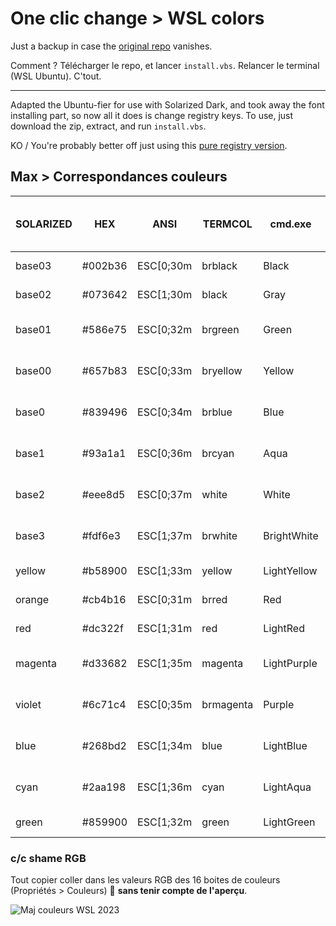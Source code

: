 # One clic change > WSL colors

Just a backup in case the [original repo](https://github.com/nsilvestri/solarized-dark-for-wsl) vanishes.

Comment ? Télécharger le repo, et lancer `install.vbs`. Relancer le terminal (WSL Ubuntu). C'tout.

---

Adapted the Ubuntu-fier for use with Solarized Dark, and took away the font installing part, so now all it does is change registry keys. To use, just download the zip, extract, and run `install.vbs`.

KO / You're probably better off just using this [pure registry version](https://gist.github.com/noelbundick/d7d67c1cc9cae8a1cb93240dc7bbe78c#file-solarized-dark-reg).

## Max > Correspondances couleurs

| SOLARIZED | HEX     | ANSI      | TERMCOL   | cmd.exe     | PowerShell  | ColorTable | DWORD    | RGB pour c/c shame |
|-----------|---------|-----------|-----------|-------------|-------------|------------|----------|--------------------|
| base03    | #002b36 | ESC[0;30m | brblack   | Black       | Black       | 00         | 00362b00 | 0     43    54     |
| base02    | #073642 | ESC[1;30m | black     | Gray        | DarkGray    | 08         | 00423607 | 7     54    66     |
| base01    | #586e75 | ESC[0;32m | brgreen   | Green       | DarkGreen   | 02         | 00756e58 | 88    110   117    |
| base00    | #657b83 | ESC[0;33m | bryellow  | Yellow      | DarkYellow  | 06         | 00837b65 | 101   123   131    |
| base0     | #839496 | ESC[0;34m | brblue    | Blue        | DarkBlue    | 01         | 00969483 | 131   148   150    |
| base1     | #93a1a1 | ESC[0;36m | brcyan    | Aqua        | DarkCyan    | 03         | 00a1a193 | 147   161   161    |
| base2     | #eee8d5 | ESC[0;37m | white     | White       | Gray        | 07         | 00d5e8ee | 238   232   213    |
| base3     | #fdf6e3 | ESC[1;37m | brwhite   | BrightWhite | White       | 15         | 00e3f6fd | 253   246   227    |
| yellow    | #b58900 | ESC[1;33m | yellow    | LightYellow | Yellow      | 14         | 000089b5 | 181   137   0      |
| orange    | #cb4b16 | ESC[0;31m | brred     | Red         | DarkRed     | 04         | 00164bcb | 203   75    22     |
| red       | #dc322f | ESC[1;31m | red       | LightRed    | Red         | 12         | 002f32dc | 220   50    47     |
| magenta   | #d33682 | ESC[1;35m | magenta   | LightPurple | Magenta     | 13         | 008236d3 | 211   54    130    |
| violet    | #6c71c4 | ESC[0;35m | brmagenta | Purple      | DarkMagenta | 05         | 00c4716c | 108   113   196    |
| blue      | #268bd2 | ESC[1;34m | blue      | LightBlue   | Blue        | 09         | 00d28b26 | 38    139   210    |
| cyan      | #2aa198 | ESC[1;36m | cyan      | LightAqua   | Cyan        | 11         | 0098a12a | 42    161   152    |
| green     | #859900 | ESC[1;32m | green     | LightGreen  | Green       | 10         | 00009985 | 133   153   0      |

### c/c shame RGB

Tout copier coller dans les valeurs RGB des 16 boites de couleurs (Propriétés > Couleurs) 🙈 **sans tenir compte de l'aperçu**.

![Maj couleurs WSL 2023](./images/backup-solarized-dark-for-wsl\images\maj-couleurs-wsl-2023.png)
